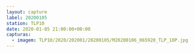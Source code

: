 ```yaml
---
layout: capture
label: 20200105
station: TLP10
date: 2020-01-05 21:00:00+00:00
capturas:
  - imagem: TLP10/2020/202001/20200105/M20200106_065920_TLP_10P.jpg
---
```

